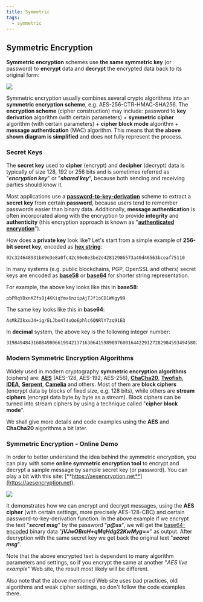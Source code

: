 ```yaml
---
title: Symmetric
tags:
  - symmetric
---
```

## Symmetric Encryption

**Symmetric encryption** schemes use **the same symmetric key** (or password) to **encrypt** data and **decrypt** the encrypted data back to its original form:

![](.gitbook/assets/symmetric-encryption.png)

Symmetric encryption usually combines several crypto algorithms into an **symmetric encryption scheme**, e.g. AES-256-CTR-HMAC-SHA256. The **encryption scheme** (cipher construction) may include: password to **key derivation** algorithm (with certain parameters) + **symmetric cipher** algorithm (with certain parameters) + **cipher block mode** algorithm + **message authentication** (MAC) algorithm. This means that **the above shown diagram is simplified** and does not fully represent the process.

### Secret Keys

The **secret key** used to **cipher** (encrypt) and **decipher** (decrypt) data is typically of size 128, 192 or 256 bits and is sometimes referred as "_**encryption key**_" or "_**shared key**_", because both sending and receiving parties should know it.

Most applications use a [**password-to-key-derivation**](https://github.com/svetlin-nakov/practical-cryptography-for-developers/tree/34666e7576d7427e08bf3940a69214b0cda94676/content/part-1-blockchain-networks-concepts/blockchain-cryptography/blockchain-cryptography-overview/hmac-and-key-derivation.html) scheme to extract a **secret key** from certain **password**, because users tend to remember passwords easier than binary data. Additionally, **message authentication** is often incorporated along with the encryption to provide **integrity** and **authenticity** (this encryption approach is known as "[**authenticated encryption**](https://en.wikipedia.org/wiki/Authenticated\_encryption)").

How does a **private key** look like? Let's start from a simple example of **256-bit secret key**, encoded as [**hex string**](https://en.wikipedia.org/wiki/Hexadecimal):

```
02c324648931b89e3e8a0fc42c96e8e3be2e42812986573a40d46563bceaf75110
```

In many systems (e.g. public blockchains, PGP, OpenSSL and others) secret keys are encoded as [**base58**](https://en.wikipedia.org/wiki/Base58) or [**base64**](https://en.wikipedia.org/wiki/Base64) for shorter string representation.

For example, the above key looks like this in **base58**:

```
pbPRqYDxnKZfs8j4KKiqYmx6nzipAjTJf1oCD1WKgy99
```

The same key looks like this in **base64**:

```
AsMkZIkxuJ4+ig/ELJbo474uQoEphlc6QNRlY7zq91EQ
```

In **decimal** system, the above key is the following integer number:

```
319849484316084980661994213716306415989897600164422912728298459349458028548368
```

### Modern Symmetric Encryption Algorithms

Widely used in modern cryptography **symmetric encryption algorithms** (ciphers) are: [**AES**](https://en.wikipedia.org/wiki/Advanced\_Encryption\_Standard) (AES-128, AES-192, AES-256), [**ChaCha20**](https://legacy.gitbook.com/book/svetlin-nakov/practical-blockchain-for-developers-the-big-book/edit), [**Twofish**](https://en.wikipedia.org/wiki/Twofish), [**IDEA**](https://en.wikipedia.org/wiki/International\_Data\_Encryption\_Algorithm), [**Serpent**](https://en.wikipedia.org/wiki/Serpent\_\(cipher\)), [**Camelia**](https://en.wikipedia.org/wiki/Camellia\_\(cipher\)) and others. Most of them are **block ciphers** (encrypt data by blocks of fixed size, e.g. 128 bits), while others are **stream ciphers** (encrypt data byte by byte as a stream). Block ciphers can be turned into stream ciphers by using a technique called "**cipher block mode**".

We shall give more details and code examples using the **AES** and **ChaCha20** algorithms a bit later.

### Symmetric Encryption - Online Demo

In order to better understand the idea behind the symmetric encryption, you can play with some **online symmetric encryption tool** to encrypt and decrypt a sample message by sample secret key (or password). You can play a bit with this site: [**https://aesencryption.net**](https://aesencryption.net).

![](.gitbook/assets/aesencryption.net.png)

It demonstrates how we can encrypt and decrypt messages, using the **AES cipher** (with certain settings, more precisely AES-128-CBC) and certain password-to-key-derivation function. In the above example if we encrypt the text "_**secret msg**_" by the password "_**p@ss**_", we will get the [base64-encoded](https://en.wikipedia.org/wiki/Base64) binary data "_**jVJwOBmH+qMqHdg22KwMyg==**_" as output. After decryption with the same secret key we get back the original text "_**secret msg**_".

Note that the above encrypted text is dependent to many algorithm parameters and settings, so if you encrypt the same at another "_AES live example_" Web site, the result most likely will be different.

Also note that the above mentioned Web site uses bad practices, old algorithms and weak cipher settings, so don't follow the code examples there.
